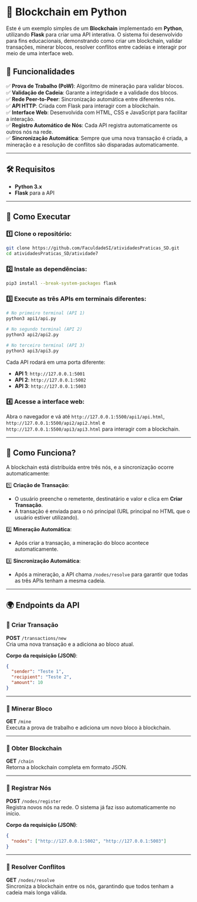 # 🚀 Blockchain em Python

Este é um exemplo simples de um **Blockchain** implementado em **Python**, utilizando **Flask** para criar uma API interativa. O sistema foi desenvolvido para fins educacionais, demonstrando como criar um blockchain, validar transações, minerar blocos, resolver conflitos entre cadeias e interagir por meio de uma interface web.

## 📌 Funcionalidades

✅ **Prova de Trabalho (PoW)**: Algoritmo de mineração para validar blocos.  
✅ **Validação de Cadeia**: Garante a integridade e a validade dos blocos.  
✅ **Rede Peer-to-Peer**: Sincronização automática entre diferentes nós.  
✅ **API HTTP**: Criada com Flask para interagir com a blockchain.  
✅ **Interface Web**: Desenvolvida com HTML, CSS e JavaScript para facilitar a interação.  
✅ **Registro Automático de Nós**: Cada API registra automaticamente os outros nós na rede.  
✅ **Sincronização Automática**: Sempre que uma nova transação é criada, a mineração e a resolução de conflitos são disparadas automaticamente.

---

## 🛠️ Requisitos

- **Python 3.x**
- **Flask** para a API

---

## 🚀 Como Executar

### 1️⃣ Clone o repositório:

```bash
git clone https://github.com/FaculdadeSI/atividadesPraticas_SD.git
cd atividadesPraticas_SD/atividade7
```

### 2️⃣ Instale as dependências:

```bash
pip3 install --break-system-packages flask
```

### 3️⃣ Execute as três APIs em terminais diferentes:

```bash
# No primeiro terminal (API 1)
python3 api1/api.py 
```

```bash
# No segundo terminal (API 2)
python3 api2/api2.py 
```

```bash
# No terceiro terminal (API 3)
python3 api3/api3.py 
```

Cada API rodará em uma porta diferente:

- **API 1**: `http://127.0.0.1:5001`
- **API 2**: `http://127.0.0.1:5002`
- **API 3**: `http://127.0.0.1:5003`

### 4️⃣ Acesse a interface web:

Abra o navegador e vá até `http://127.0.0.1:5500/api1/api.html`, `http://127.0.0.1:5500/api2/api2.html` e `http://127.0.0.1:5500/api3/api3.html` para interagir com a blockchain.

---

## 🔗 Como Funciona?

A blockchain está distribuída entre três nós, e a sincronização ocorre automaticamente:

1️⃣ **Criação de Transação**:

- O usuário preenche o remetente, destinatário e valor e clica em **Criar Transação**.
- A transação é enviada para o nó principal (URL principal no HTML que o usuário estiver utilizando).

2️⃣ **Mineração Automática**:

- Após criar a transação, a mineração do bloco acontece automaticamente.

3️⃣ **Sincronização Automática**:

- Após a mineração, a API chama `/nodes/resolve` para garantir que todas as três APIs tenham a mesma cadeia.

---

## 🌍 **Endpoints da API**

### 📌 Criar Transação

**POST** `/transactions/new`  
Cria uma nova transação e a adiciona ao bloco atual.

**Corpo da requisição (JSON)**:

```json
{
  "sender": "Teste 1",
  "recipient": "Teste 2",
  "amount": 10
}
```

---

### 📌 Minerar Bloco

**GET** `/mine`  
Executa a prova de trabalho e adiciona um novo bloco à blockchain.

---

### 📌 Obter Blockchain

**GET** `/chain`  
Retorna a blockchain completa em formato JSON.

---

### 📌 Registrar Nós

**POST** `/nodes/register`  
Registra novos nós na rede. O sistema já faz isso automaticamente no início.

**Corpo da requisição (JSON)**:

```json
{
  "nodes": ["http://127.0.0.1:5002", "http://127.0.0.1:5003"]
}
```

---

### 📌 Resolver Conflitos

**GET** `/nodes/resolve`  
Sincroniza a blockchain entre os nós, garantindo que todos tenham a cadeia mais longa válida.
